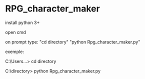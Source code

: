 # RPG_character_maker
install python 3+

open cmd

on prompt type:
  "cd directory"
  "python Rpg_character_maker.py"

exemple:

C:\Users\...> cd directory

C:\directory> python Rpg_character_maker.py
